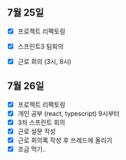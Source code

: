 ## 7월 25일

- [x] 프로젝트 리팩토링
- [x] 스프린트3 팀회의
- [x] 근로 회의 (3시, 8시)


## 7월 26일

- [x] 프로젝트 리팩토링
- [x] 개인 공부 (react, typescript) 9시부터
- [x] 3차 스프린트 회의
- [x] 근로 설문 작성
- [x] 근로 회의록 작성 후 쓰레드에 올리기
- [x] 조금 먹기..
